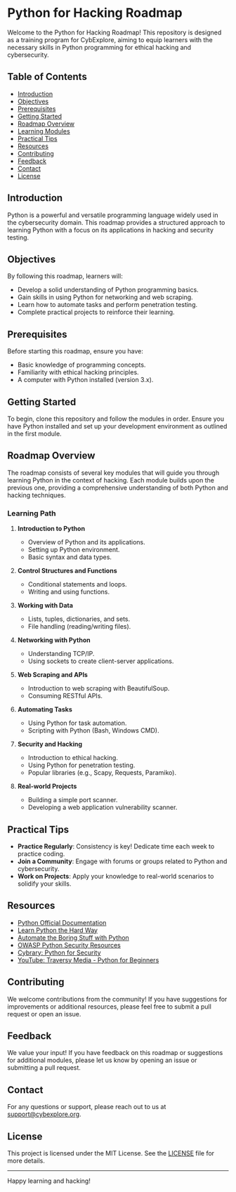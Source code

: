 # Python for Hacking Roadmap

Welcome to the Python for Hacking Roadmap! This repository is designed as a training program for CybExplore, aiming to equip learners with the necessary skills in Python programming for ethical hacking and cybersecurity.

## Table of Contents

- [Introduction](#introduction)
- [Objectives](#objectives)
- [Prerequisites](#prerequisites)
- [Getting Started](#getting-started)
- [Roadmap Overview](#roadmap-overview)
- [Learning Modules](#learning-modules)
- [Practical Tips](#practical-tips)
- [Resources](#resources)
- [Contributing](#contributing)
- [Feedback](#feedback)
- [Contact](#contact)
- [License](#license)

## Introduction

Python is a powerful and versatile programming language widely used in the cybersecurity domain. This roadmap provides a structured approach to learning Python with a focus on its applications in hacking and security testing.

## Objectives

By following this roadmap, learners will:

- Develop a solid understanding of Python programming basics.
- Gain skills in using Python for networking and web scraping.
- Learn how to automate tasks and perform penetration testing.
- Complete practical projects to reinforce their learning.

## Prerequisites

Before starting this roadmap, ensure you have:

- Basic knowledge of programming concepts.
- Familiarity with ethical hacking principles.
- A computer with Python installed (version 3.x).

## Getting Started

To begin, clone this repository and follow the modules in order. Ensure you have Python installed and set up your development environment as outlined in the first module.

## Roadmap Overview

The roadmap consists of several key modules that will guide you through learning Python in the context of hacking. Each module builds upon the previous one, providing a comprehensive understanding of both Python and hacking techniques.

### Learning Path

1. **Introduction to Python**

   - Overview of Python and its applications.
   - Setting up Python environment.
   - Basic syntax and data types.
2. **Control Structures and Functions**

   - Conditional statements and loops.
   - Writing and using functions.
3. **Working with Data**

   - Lists, tuples, dictionaries, and sets.
   - File handling (reading/writing files).
4. **Networking with Python**

   - Understanding TCP/IP.
   - Using sockets to create client-server applications.
5. **Web Scraping and APIs**

   - Introduction to web scraping with BeautifulSoup.
   - Consuming RESTful APIs.
6. **Automating Tasks**

   - Using Python for task automation.
   - Scripting with Python (Bash, Windows CMD).
7. **Security and Hacking**

   - Introduction to ethical hacking.
   - Using Python for penetration testing.
   - Popular libraries (e.g., Scapy, Requests, Paramiko).
8. **Real-world Projects**

   - Building a simple port scanner.
   - Developing a web application vulnerability scanner.

## Practical Tips

- **Practice Regularly**: Consistency is key! Dedicate time each week to practice coding.
- **Join a Community**: Engage with forums or groups related to Python and cybersecurity.
- **Work on Projects**: Apply your knowledge to real-world scenarios to solidify your skills.

## Resources

- [Python Official Documentation](https://docs.python.org/3/)
- [Learn Python the Hard Way](https://learnpythonthehardway.org/)
- [Automate the Boring Stuff with Python](https://automatetheboringstuff.com/)
- [OWASP Python Security Resources](https://owasp.org/www-project-python-security/)
- [Cybrary: Python for Security](https://www.cybrary.it/course/python-for-security/)
- [YouTube: Traversy Media - Python for Beginners](https://www.youtube.com/watch?v=rfscVS0vtbw)

## Contributing

We welcome contributions from the community! If you have suggestions for improvements or additional resources, please feel free to submit a pull request or open an issue.

## Feedback

We value your input! If you have feedback on this roadmap or suggestions for additional modules, please let us know by opening an issue or submitting a pull request.

## Contact

For any questions or support, please reach out to us at [support@cybexplore.org](mailto:support@cybexplore.com).

## License

This project is licensed under the MIT License. See the [LICENSE](LICENSE) file for more details.

---

Happy learning and hacking!
